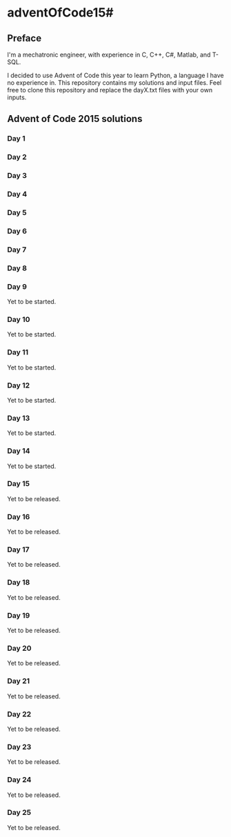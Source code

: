 # adventOfCode15#
## Preface ##
I'm a mechatronic engineer, with experience in C, C++, C#, Matlab, and T-SQL.

I decided to use Advent of Code this year to learn Python, a language I have no experience in. This repository contains my solutions and input files. Feel free to clone this repository and replace the dayX.txt files with your own inputs.

## Advent of Code 2015 solutions
### Day 1

### Day 2

### Day 3

### Day 4

### Day 5

### Day 6

### Day 7

### Day 8

### Day 9
Yet to be started.

### Day 10
Yet to be started.

### Day 11
Yet to be started.

### Day 12
Yet to be started.

### Day 13
Yet to be started.

### Day 14
Yet to be started.

### Day 15
Yet to be released.

### Day 16
Yet to be released.

### Day 17
Yet to be released.

### Day 18
Yet to be released.

### Day 19
Yet to be released.

### Day 20
Yet to be released.

### Day 21
Yet to be released.

### Day 22
Yet to be released.

### Day 23
Yet to be released.

### Day 24
Yet to be released.

### Day 25
Yet to be released.
